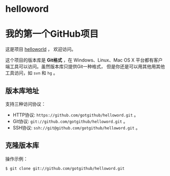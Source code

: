 helloword
=========
# 我的第一个GitHub项目

这是项目 [helloworld](https://github.com/gotgithub/helloword) ，
欢迎访问。

这个项目的版本库是 **Git格式** ，在 Windows、Linux、Mac OS X
平台都有客户端工具可以访问。虽然版本库只提供Git一种格式，
但是你还是可以用其他用其他工具访问，如 ``svn`` 和 ``hg`` 。

## 版本库地址

支持三种访问协议：

* HTTP协议: `https://github.com/gotgithub/helloword.git` 。
* Git协议: `git://github.com/gotgithub/helloword.git` 。
* SSH协议: `ssh://git@github.com/gotgithub/helloword.git` 。

## 克隆版本库

操作示例：

    $ git clone git://github.com/gotgithub/helloword.git

